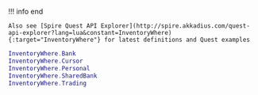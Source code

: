 !!! info end

    Also see [Spire Quest API Explorer](http://spire.akkadius.com/quest-api-explorer?lang=lua&constant=InventoryWhere){:target="InventoryWhere"} for latest definitions and Quest examples

``` lua
InventoryWhere.Bank
InventoryWhere.Cursor
InventoryWhere.Personal
InventoryWhere.SharedBank
InventoryWhere.Trading

```
